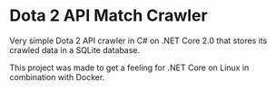 # Dota 2 API Match Crawler

Very simple Dota 2 API crawler in C# on .NET Core 2.0 that stores its crawled data in a SQLite database.

This project was made to get a feeling for .NET Core on Linux in combination with Docker.
